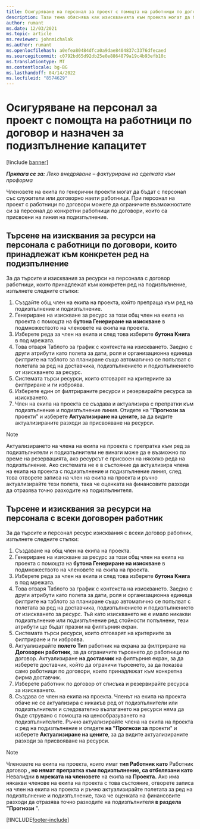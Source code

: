 ```yaml
---
title: Осигуряване на персонал за проект с помощта на работници по договор и назначен за подизпълнение капацитет
description: Тази тема обяснява как изискванията към проекта могат да бъдат с персонал, като се използват работници по договори или капацитет на подизпълнители в Microsoft Dynamics 365 Project Operations.
author: rumant
ms.date: 12/03/2021
ms.topic: article
ms.reviewer: johnmichalak
ms.author: rumant
ms.openlocfilehash: a0efea80484dfca0a9dae8404837c3376dfecaed
ms.sourcegitcommit: c0792bd65d92db25e0e8864879a19c4b93efb10c
ms.translationtype: MT
ms.contentlocale: bg-BG
ms.lasthandoff: 04/14/2022
ms.locfileid: "8574629"
---
```

# <a name="staffing-a-project-with-contract-workers-and-subcontracted-capacity"></a>Осигуряване на персонал за проект с помощта на работници по договор и назначен за подизпълнение капацитет

[!include [banner](../../includes/dataverse-preview.md)]

_**Прилага се за:** Леко внедряване – фактуриране на сделката към проформа_

Членовете на екипа по генерични проекти могат да бъдат с персонал със служители или договорно наети работници. При персонал на проект с работници по договори можете да ограничите възможностите си за персонал до конкретни работници по договори, които са присвоени на линия на подизпълнение. 

## <a name="search-for-staff-resource-requirements-with-contract-workers-that-belong-to-a-specific-subcontract-line"></a>Търсене на изисквания за ресурси на персонала с работници по договори, които принадлежат към конкретен ред на подизпълнение

За да търсите и изисквания за ресурси на персонала с договор работници, които принадлежат към конкретен ред на подизпълнение, изпълнете следните стъпки:

1. Създайте общ член на екипа на проекта, който препраща към ред на подизпълнение и подизпълнение.
2. Генериране на изискване за ресурс за този общ член на екипа на проекта с помощта на **бутона Генериране на изискване** в подмножеството на членовете на екипа на проекта.
3. Изберете реда за член на екипа и след това изберете **бутона Книга** в под мрежата. 
4. Това отваря Таблото за график с контекста на изискването. Заедно с други атрибути като полета за дати, роля и организационна единица филтрите на таблото за планиране също автоматично се попълват с полетата за ред на доставчика, подизпълнението и подизпълнението от изискването за ресурс.
5. Системата търси ресурси, които отговарят на критериите за филтриране и ги изброява. 
6. Изберете един от филтрираните ресурси и резервирайте ресурса за изискването. 
7. Член на екипа на проекта се създава и актуализира с препратки към подизпълнение и подизпълнение линия. Отидете на **"Прогнози за** проекти" и изберете **Актуализиране на цените, за** да видите актуализираните разходи за присвояване на ресурси. 

> [!NOTE]
> Актуализирането на члена на екипа на проекта с препратка към ред за подизпълнители и подизпълнители не винаги може да е възможно по време на резервацията, ако ресурсът е присвоен на няколко реда на подизпълнение. Ако системата не е в състояние да актуализира члена на екипа на проекта с подизпълнение и подизпълнение линия, след това отворете записа на член на екипа на проекта и ръчно актуализирайте тези полета, така че оценката на финансовите разходи да отразява точно разходите на подизпълнителя.

## <a name="search-for-and-staff-resource-requirements-with-any-contract-worker"></a>Търсене и изисквания за ресурси на персонала с всеки договорен работник

За да търсите и персонал ресурс изисквания с всеки договор работник, изпълнете следните стъпки:

1. Създаване на общ член на екипа на проекта.
2. Генериране на изискване за ресурс за този общ член на екипа на проекта с помощта на **бутона Генериране на изискване** в подмножеството на членовете на екипа на проекта.
3. Изберете реда за член на екипа и след това изберете **бутона Книга** в под мрежата. 
4. Това отваря Таблото за график с контекста на изискването. Заедно с други атрибути като полета за дати, роля и организационна единица филтрите на таблото за планиране също автоматично се попълват с полетата за ред на доставчика, подизпълнението и подизпълнението от изискването за ресурс. Тъй като изискването не е имало никакви подизпълнение или подизпълнение ред стойности попълнени, тези атрибути ще бъдат празни на филтърния екран.
5. Системата търси ресурси, които отговарят на критериите за филтриране и ги изброява.
6. Актуализирайте **полето Тип** работник на екрана за филтриране на **Договорен работник**, за да ограничите търсенето до работници по договор. Актуализиране **на доставчик** на филтърния екран, за да изберете доставчик, който да ограничи търсенето, за да показва само работници по договори, които принадлежат към конкретна фирма доставчик.
7. Изберете работник по договор от списъка и резервирайте ресурса за изискването.
8. Създава се член на екипа на проекта. Членът на екипа на проекта обаче не се актуализира с никакъв ред от подизпълнители или подизпълнители и следователно възлагането на ресурси няма да бъде струвано с помощта на ценообразуването на подизпълнителите. Ръчно актуализирайте члена на екипа на проекта с ред на подизпълнение и отидете **на "Прогнози за** проекти" и изберете **Актуализиране на цените**, за да видите актуализираните разходи за присвояване на ресурси.

> [!NOTE]
> Членовете на екипа на проекта, които имат **тип Работник като** Работник договор **, но нямат препратка към подизпълнение, са отбелязани като** Невалидни **в мрежата на членовете** на екипа на **Проекта.** Ако има някакви членове на екипа на проекта с това състояние, отворете записа на член на екипа на проекта и ръчно актуализирайте полетата за ред на подизпълнение и подизпълнение, така че оценката на финансовите разходи да отразява точно разходите на подизпълнителя **в раздела "Прогнози** ". 


[!INCLUDE[footer-include](../../includes/footer-banner.md)]
